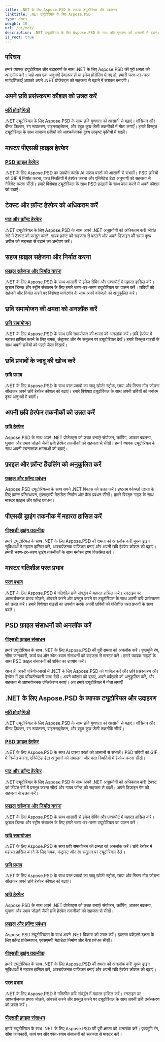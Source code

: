 ```yaml
---
title: .NET के लिए Aspose.PSD के व्यापक ट्यूटोरियल और उदाहरण
linktitle: .NET ट्यूटोरियल के लिए Aspose.PSD
type: docs
weight: 10
url: /hi/net/
description: .NET ट्यूटोरियल के लिए Aspose.PSD के साथ छवि गुणवत्ता को आसानी से बढ़ाएं। मास्टर इमेज प्रोसेसिंग, PSD फ़ाइल हेरफेर, टेक्स्ट और फ़ॉन्ट हैंडलिंग, और बहुत कुछ।
is_root: true
---
```

## परिचय
हमारे व्यापक ट्यूटोरियल और उदाहरणों के साथ .NET के लिए Aspose.PSD की पूरी क्षमता को अनलॉक करें। चाहे आप एक अनुभवी डेवलपर हों या इमेज प्रोसेसिंग में नए हों, हमारी चरण-दर-चरण मार्गदर्शिकाएँ आपको अपने .NET प्रोजेक्ट्स को सहजता से बढ़ाने में सशक्त बनाएंगी।

## अपने छवि प्रसंस्करण कौशल को उन्नत करें

### [मूर्ति प्रोद्योगिकी](./image-processing/)

.NET ट्यूटोरियल के लिए Aspose.PSD के साथ छवि गुणवत्ता को आसानी से बढ़ाएं। गॉसियन और वीनर फिल्टर, रंग रूपांतरण, बाइनराइजेशन, और बहुत कुछ जैसी तकनीकों में गोता लगाएँ। हमारे विस्तृत ट्यूटोरियल के साथ सामान्य छवियों को आश्चर्यजनक दृश्य उत्कृष्ट कृतियों में बदलें।

## मास्टर पीएसडी फ़ाइल हेरफेर

### [PSD फ़ाइल हेरफेर](./psd-file-manipulation/)

.NET के लिए Aspose.PSD का उपयोग करके AI प्रारूप परतों को आसानी से संभालें। PSD छवियों को GIF में निर्यात करना, परत स्थितियों में हेरफेर करना और एनिमेटेड डेटा अनुभागों को सहजता से नेविगेट करना सीखें। हमारे विशेषज्ञ ट्यूटोरियल के साथ PSD फ़ाइलों के साथ काम करने में अपने कौशल को बढ़ाएं।

## टेक्स्ट और फ़ॉन्ट हेरफेर को अधिकतम करें

### [पाठ और फ़ॉन्ट हेरफेर](./text-and-font-manipulation/)

.NET ट्यूटोरियल के लिए Aspose.PSD के साथ अपने .NET अनुप्रयोगों को अधिकतम करें! जीवंत रंगों में टेक्स्ट को प्रस्तुत करने, गायब फ़ॉन्ट को सहजता से बदलने और अपने डिज़ाइन की समग्र दृश्य अपील को सहजता से बढ़ाने का अन्वेषण करें।

## सहज फ़ाइल सहेजना और निर्यात करना

### [फ़ाइल सहेजना और निर्यात करना](./file-saving-and-exporting/)

.NET के लिए Aspose.PSD के साथ आसानी से इमेज सेविंग और एक्सपोर्ट में महारत हासिल करें। कुशल डिस्क और स्ट्रीम संचालन के लिए हमारे चरण-दर-चरण ट्यूटोरियल का पालन करें। छवियों को सहेजने और निर्यात करने पर विशेषज्ञ मार्गदर्शन के साथ अपने वर्कफ़्लो को अनुकूलित करें।

## छवि समायोजन की क्षमता को अनलॉक करें

### [छवि समायोजन](./image-adjustment/)

.NET के लिए Aspose.PSD के साथ छवि समायोजन की क्षमता को अनलॉक करें। छवि हेरफेर में महारत हासिल करने के लिए चमक, कंट्रास्ट और रंग संतुलन पर ट्यूटोरियल देखें। हमारे विस्तृत गाइडों के साथ अपनी छवियों को पहले जैसा निखारें।

## छवि प्रभावों के जादू की खोज करें

### [छवि प्रभाव](./image-effects/)

.NET के लिए Aspose.PSD के साथ परत प्रभावों का जादू खोजें! स्ट्रोक, छाया और मिश्रण मोड जोड़ना सीखकर अपने छवि हेरफेर कौशल को बढ़ाएं। हमारे विशेषज्ञ ट्यूटोरियल के साथ अपनी छवियों को मनोरम दृश्य अनुभवों में बदलें।

## अपनी छवि हेरफेर तकनीकों को उन्नत करें

### [छवि हेरफेर](./image-manipulation/)

Aspose.PSD के साथ अपने .NET प्रोजेक्ट्स को उन्नत बनाएं! संयोजन, क्रॉपिंग, आकार बदलना, घुमाना और प्रभाव जोड़ने जैसी छवि हेरफेर तकनीकों को सहजता से सीखें। हमारे व्यापक ट्यूटोरियल के साथ अपनी रचनात्मक क्षमताओं को बढ़ाएं।

## फ़ाइल और फ़ॉन्ट हैंडलिंग को अनुकूलित करें

### [फ़ाइल और फ़ॉन्ट प्रबंधन](./file-and-font-handling/)

Aspose.PSD ट्यूटोरियल्स के साथ अपने .NET विकास को उन्नत करें। इष्टतम वर्कफ़्लो दक्षता के लिए फ़ॉन्ट प्रतिस्थापन, एक्सएमपी मेटाडेटा निर्माण और कैश प्रबंधन सीखें। हमारे विस्तृत गाइड के साथ मास्टर फ़ाइल और फ़ॉन्ट प्रबंधन।

## पीएसडी ड्राइंग तकनीक में महारत हासिल करें

### [पीएसडी ड्राइंग तकनीक](./psd-drawing-techniques/)

हमारे ट्यूटोरियल के साथ .NET के लिए Aspose.PSD की क्षमता को अनलॉक करें! मुख्य ड्राइंग सुविधाओं में महारत हासिल करें, आश्चर्यजनक ग्राफिक्स बनाएं और अपनी छवि हेरफेर कौशल को बढ़ाएं। हमारी चरण-दर-चरण ड्राइंग तकनीकों के साथ मनोरम दृश्य विकसित करें।

## मास्टर गतिशील परत प्रभाव

### [परत प्रभाव](./layer-effects/)

.NET के लिए Aspose.PSD में गतिशील छवि संवर्द्धन में महारत हासिल करें। रनटाइम पर आश्चर्यजनक प्रभाव जोड़ने, ओवरले करने और प्रस्तुत करने पर ट्यूटोरियल के साथ अपनी छवि प्रसंस्करण को उन्नत करें। हमारे विशेषज्ञ गाइडों का उपयोग करके अपनी छवियों को गतिशील परत प्रभावों के साथ बदलें।

## PSD फ़ाइल संसाधनों को अनलॉक करें

### [पीएसडी फ़ाइल संसाधन](./psd-file-resources/)

हमारे ट्यूटोरियल के साथ .NET के लिए Aspose.PSD की पूरी क्षमता को अनलॉक करें। पृष्ठभूमि रंग, सीमा जानकारी, कार्य पथ और श्वेत-श्याम संसाधनों को सहजता से मास्टर करें। हमारे व्यापक गाइडों के साथ PSD फ़ाइल संसाधनों की शक्ति का उपयोग करें।

आज ही अपनी परियोजनाओं में .NET के लिए Aspose.PSD को शामिल करें और छवि प्रसंस्करण और हेरफेर में एक परिवर्तनकारी यात्रा देखें। अपने कौशल को बढ़ाएं, अपने वर्कफ़्लो को अनुकूलित करें, और सहजता से आश्चर्यजनक एप्लिकेशन बनाएं। अब हमारे ट्यूटोरियल में गोता लगाएँ!
## .NET के लिए Aspose.PSD के व्यापक ट्यूटोरियल और उदाहरण 
### [मूर्ति प्रोद्योगिकी](./image-processing/)
.NET ट्यूटोरियल के लिए Aspose.PSD के साथ छवि गुणवत्ता को आसानी से बढ़ाएं। गॉसियन और वीनर फ़िल्टर, रंग रूपांतरण, बाइनराइज़ेशन, और बहुत कुछ जैसी तकनीकें सीखें।
### [PSD फ़ाइल हेरफेर](./psd-file-manipulation/)
.NET के लिए Aspose.PSD के साथ AI प्रारूप परतों को आसानी से संभालें। PSD छवियों को GIF में निर्यात करना, एनिमेटेड डेटा अनुभागों को संभालना और परत स्थितियों में हेरफेर करना सीखें। 
### [पाठ और फ़ॉन्ट हेरफेर](./text-and-font-manipulation/)
.NET ट्यूटोरियल के लिए Aspose.PSD के साथ अपने .NET अनुप्रयोगों को अधिकतम करें! टेक्स्ट को जीवंत रंगों में प्रस्तुत करना सीखें और गायब फ़ॉन्ट को सहजता से बदलें। अपने डिज़ाइन गेम को सहजता से उन्नत करें।
### [फ़ाइल सहेजना और निर्यात करना](./file-saving-and-exporting/)
.NET के लिए Aspose.PSD के साथ आसानी से इमेज सेविंग और एक्सपोर्ट में महारत हासिल करें। कुशल डिस्क और स्ट्रीम संचालन के लिए हमारे चरण-दर-चरण ट्यूटोरियल का पालन करें।
### [छवि समायोजन](./image-adjustment/)
.NET के लिए Aspose.PSD के साथ छवि समायोजन की क्षमता को अनलॉक करें। छवि हेरफेर में महारत हासिल करने के लिए चमक, कंट्रास्ट और रंग संतुलन पर ट्यूटोरियल देखें।
### [छवि प्रभाव](./image-effects/)
.NET के लिए Aspose.PSD के साथ परत प्रभावों का जादू खोजें! स्ट्रोक, छाया और मिश्रण मोड जोड़ना सीखकर अपने छवि हेरफेर कौशल को बढ़ाएं।
### [छवि हेरफेर](./image-manipulation/)
Aspose.PSD के साथ अपने .NET प्रोजेक्ट्स को उन्नत बनाएं! संयोजन, क्रॉपिंग, आकार बदलना, घुमाना और प्रभाव जोड़ने जैसी छवि हेरफेर तकनीकों को सहजता से सीखें।
### [फ़ाइल और फ़ॉन्ट प्रबंधन](./file-and-font-handling/)
Aspose.PSD ट्यूटोरियल्स के साथ अपने .NET विकास को उन्नत करें। इष्टतम वर्कफ़्लो दक्षता के लिए फ़ॉन्ट प्रतिस्थापन, एक्सएमपी मेटाडेटा निर्माण और कैश प्रबंधन सीखें।
### [पीएसडी ड्राइंग तकनीक](./psd-drawing-techniques/)
हमारे ट्यूटोरियल के साथ .NET के लिए Aspose.PSD की क्षमता को अनलॉक करें! मुख्य ड्राइंग सुविधाओं में महारत हासिल करें, आश्चर्यजनक ग्राफिक्स बनाएं और अपनी छवि हेरफेर कौशल को बढ़ाएं।
### [परत प्रभाव](./layer-effects/)
.NET के लिए Aspose.PSD में गतिशील छवि संवर्द्धन में महारत हासिल करें। रनटाइम पर आश्चर्यजनक प्रभाव जोड़ने, ओवरले करने और प्रस्तुत करने पर ट्यूटोरियल के साथ अपनी छवि प्रसंस्करण को उन्नत करें।
### [पीएसडी फ़ाइल संसाधन](./psd-file-resources/)
हमारे ट्यूटोरियल के साथ .NET के लिए Aspose.PSD की पूरी क्षमता को अनलॉक करें। पृष्ठभूमि रंग, सीमा जानकारी, कार्य पथ और श्वेत-श्याम संसाधनों को सहजता से मास्टर करें। 